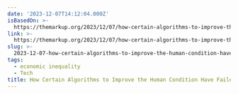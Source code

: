 ```yaml
---
date: '2023-12-07T14:12:04.000Z'
isBasedOn: >-
  https://themarkup.org/2023/12/07/how-certain-algorithms-to-improve-the-human-condition-have-failed
link: >-
  https://themarkup.org/2023/12/07/how-certain-algorithms-to-improve-the-human-condition-have-failed
slug: >-
  2023-12-07-how-certain-algorithms-to-improve-the-human-condition-have-failed-the-mar
tags:
  - economic inequality
  - Tech
title: How Certain Algorithms to Improve the Human Condition Have Failed – The Mar
---
```


